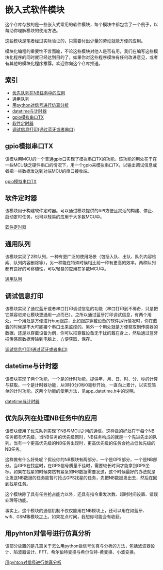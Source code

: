 # 嵌入式软件模块
这个仓库存放的是一些嵌入式常用的软件模块，每个模块中都包含了一个例子，以帮助你理解模块的使用方法。

这些模块是笔者经过实际验证的，只需要付出少量的劳动就能方便的应用。

模块化编程的重要性不言而喻，不论这些模块对他人是否有用，我们在编写这些模块化程序的同时就已经达到目的了。如果你对这些程序模块有任何改进意见，或者有其他的模块化程序推荐，欢迎你向这个仓库推送。

## 索引
 - [优先队列在NB任务中的应用](#优先队列在处理NB任务中的应用)
 - [通用队列](#通用队列)
 - [用python对信号进行仿真分析](#用pyhton对信号进行仿真分析)
 - [datetime与计时器](#datetime与计时器)
 - [gpio模拟串口TX](#gpio模拟串口TX)
 - [软件定时器](#软件定时器)
 - [调试信息打印(通过蓝牙或者串口)](#调试信息打印)

## gpio模拟串口TX
该模块用MCU的一个普通gpio口实现了模拟串口TX的功能。该功能的用处在于在一些MCU缺乏硬件串口的情况下，用一个gpio来模拟串口TX，以输出调试信息或者把一些数据发送到对端MCU的串口接收端。

[gpio模拟串口TX](https://github.com/liuhao1946/embedded-software-module/tree/master/gpio%E6%A8%A1%E6%8B%9F%E4%B8%B2%E5%8F%A3TX)

## 软件定时器
该模块用于构建软件定时器。可以通过模块提供的API方便且灵活的构建、停止、启动定时任务。也可以轻易的应用于大多数MCU中。

[软件定时器](https://github.com/liuhao1946/embedded-software-module/tree/master/%E8%BD%AF%E4%BB%B6%E5%AE%9A%E6%97%B6%E5%99%A8)

## 通用队列
该模块实现了2种队列，一种有更广泛的使用场景（包括入队、出队、队列内容检索、队列内容删除等），另一种能在特殊时候相比前一种有更高的效率。两种队列都有良好的可移植性，可以轻易的应用在多数MCU中。

[通用队列](https://github.com/liuhao1946/embedded-software-module/tree/master/%E9%80%9A%E7%94%A8%E9%98%9F%E5%88%97)

## 调试信息打印
该模块实现了通过蓝牙或者串口打印调试信息的功能（串口打印到不稀奇，只是把它兼容进来让模块更通用一点而已）。之所以通过蓝牙打印调试信息，有两个用处。一个用处是方便进行bug跟踪，比如跟踪穿戴设备的软件运行情况时，你在戴着的时候是不大可能接个串口出来监控的。另外一个用处就是方便获取到传感器的数据，还是以穿戴设备为例，你可以把穿戴设备无干扰的戴在身上，然后通过蓝牙把传感器数据传输到电脑上，方便获取、保存。

[调试信息打印(通过蓝牙或者串口)](https://github.com/liuhao1946/embedded-software-module/tree/master/%E8%B0%83%E8%AF%95%E4%BF%A1%E6%81%AF%E6%89%93%E5%8D%B0(%E9%80%9A%E8%BF%87%E8%93%9D%E7%89%99%E6%88%96%E8%80%85%E4%B8%B2%E5%8F%A3))

## datetime与计时器
该模块实现了两个功能，一个是的计时功能，提供年、月、日、时、分、秒的计算与获取。一个是计时器功能，从0时0分0秒0毫秒开始，一直向上累计，以实现简单的计时功能。这两个功能的使用方法，见app_datetime.h中的说明。

[datetime与计时器](https://github.com/liuhao1946/embedded-software-module/tree/master/datetime%E4%B8%8E%E8%AE%A1%E6%97%B6%E5%99%A8)

## 优先队列在处理NB任务中的应用
该模块使用了优先队列实现了NB与MCU之间的通信。这样做的好处在于每个NB任务都有优先级。当NB任务的优先级同时，NB任务构成的就是一个先进先出的队列。当有一个更高优先级的NB任务出现时，更高优先级的任务会抢占低优先级的NB任务。

这样做有什么好处呢？假设你的NB模块有两部分，一个是GPS部分，一个是NB部分。当GPS在找星时，在GPS信号质量不佳时，需要较长时间才能拿到GPS坐标。如果在找星的时候突然有紧急的NB数据需要发送，这个时候最好的办法就是让发送NB数据的任务能暂时抢占GPS找星的任务，先把NB数据发出去，然后在回到找星任务。

这个模块除了具有任务抢占能力以外，还具有指令重发次数、超时时间设置、错误处理等功能。

事实上，这个模块的通信机制不仅仅能用在NB模块上，还可以用在如蓝牙、wifi、GSM等模块之上。如果花点时间，我想你可能会有收获。

## 用pyhton对信号进行仿真分析
该部分放置的是几篇关于怎么用python做信号仿真与分析的方法，包括滤波器设计、陷波器设计、FFT、希尔伯特变换与希尔伯特-黄变换、小波变换。

[用pyhton对信号进行仿真分析](https://github.com/liuhao1946/embedded-software-module/tree/master/%E7%94%A8python%E5%AF%B9%E4%BF%A1%E5%8F%B7%E8%BF%9B%E8%A1%8C%E4%BB%BF%E7%9C%9F%E5%88%86%E6%9E%90)






